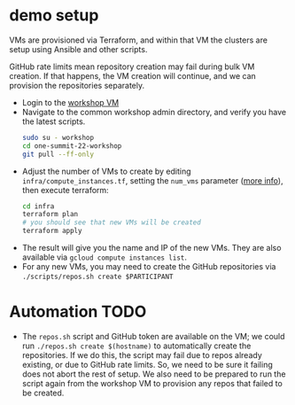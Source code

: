 # demo setup

VMs are provisioned via Terraform, and within that VM the clusters are setup
using Ansible and other scripts.

GitHub rate limits mean repository creation may fail during bulk VM creation.
If that happens, the VM creation will continue, and we can provision the
repositories separately.

* Login to the [workshop VM](https://console.cloud.google.com/compute/instancesDetail/zones/us-central1-a/instances/workshop?project=pure-faculty-367518&supportedpurview=project)
* Navigate to the common workshop admin directory, and verify you have the
  latest scripts.
  ```bash
  sudo su - workshop
  cd one-summit-22-workshop
  git pull --ff-only
  ```
* Adjust the number of VMs to create by editing `infra/compute_instances.tf`,
  setting the `num_vms` parameter ([more info](infra/README.md)), then execute terraform:
  ```bash
  cd infra
  terraform plan
  # you should see that new VMs will be created
  terraform apply
  ```
* The result will give you the name and IP of the new VMs. They are also
  available via `gcloud compute instances list`.
* For any new VMs, you may need to create the GitHub repositories via
  `./scripts/repos.sh create $PARTICIPANT`


# Automation TODO

* The `repos.sh` script and GitHub token are available on the VM; we could run
`./repos.sh create $(hostname)` to automatically create the repositories. If we
do this, the script may fail due to repos already existing, or due to GitHub
rate limits. So, we need to be sure it failing does not abort the rest of setup.
We also need to be prepared to run the script again from the workshop VM to
provision any repos that failed to be created.
